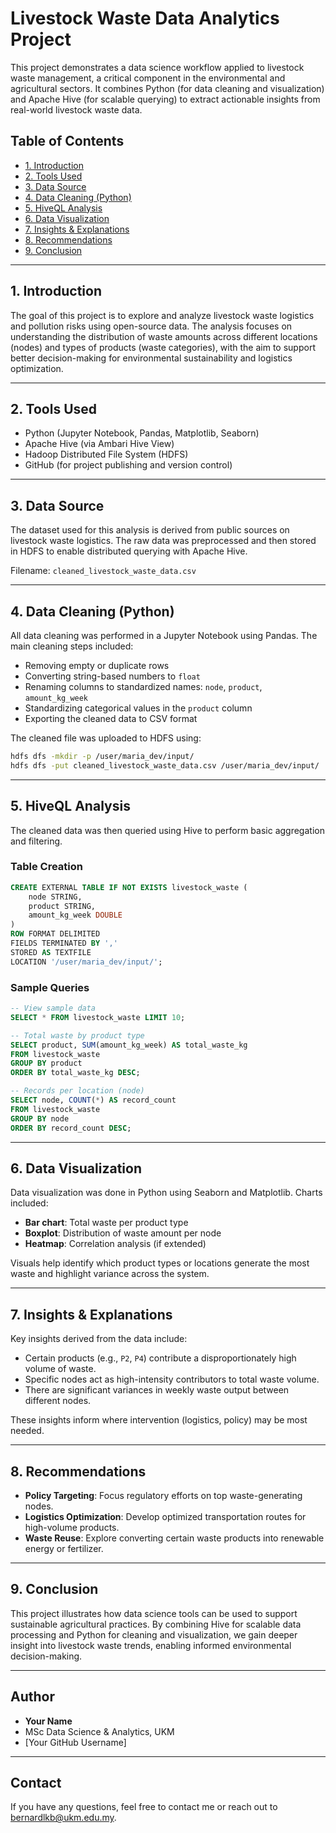 
# Livestock Waste Data Analytics Project

This project demonstrates a data science workflow applied to livestock waste management, a critical component in the environmental and agricultural sectors. It combines Python (for data cleaning and visualization) and Apache Hive (for scalable querying) to extract actionable insights from real-world livestock waste data.

## Table of Contents
- [1. Introduction](#1-introduction)
- [2. Tools Used](#2-tools-used)
- [3. Data Source](#3-data-source)
- [4. Data Cleaning (Python)](#4-data-cleaning-python)
- [5. HiveQL Analysis](#5-hiveql-analysis)
- [6. Data Visualization](#6-data-visualization)
- [7. Insights & Explanations](#7-insights--explanations)
- [8. Recommendations](#8-recommendations)
- [9. Conclusion](#9-conclusion)

---

## 1. Introduction

The goal of this project is to explore and analyze livestock waste logistics and pollution risks using open-source data. The analysis focuses on understanding the distribution of waste amounts across different locations (nodes) and types of products (waste categories), with the aim to support better decision-making for environmental sustainability and logistics optimization.

---

## 2. Tools Used

- Python (Jupyter Notebook, Pandas, Matplotlib, Seaborn)
- Apache Hive (via Ambari Hive View)
- Hadoop Distributed File System (HDFS)
- GitHub (for project publishing and version control)

---

## 3. Data Source

The dataset used for this analysis is derived from public sources on livestock waste logistics. The raw data was preprocessed and then stored in HDFS to enable distributed querying with Apache Hive.

Filename: `cleaned_livestock_waste_data.csv`

---

## 4. Data Cleaning (Python)

All data cleaning was performed in a Jupyter Notebook using Pandas. The main cleaning steps included:

- Removing empty or duplicate rows
- Converting string-based numbers to `float`
- Renaming columns to standardized names: `node`, `product`, `amount_kg_week`
- Standardizing categorical values in the `product` column
- Exporting the cleaned data to CSV format

The cleaned file was uploaded to HDFS using:
```bash
hdfs dfs -mkdir -p /user/maria_dev/input/
hdfs dfs -put cleaned_livestock_waste_data.csv /user/maria_dev/input/
```

---

## 5. HiveQL Analysis

The cleaned data was then queried using Hive to perform basic aggregation and filtering.

### Table Creation
```sql
CREATE EXTERNAL TABLE IF NOT EXISTS livestock_waste (
    node STRING,
    product STRING,
    amount_kg_week DOUBLE
)
ROW FORMAT DELIMITED
FIELDS TERMINATED BY ','
STORED AS TEXTFILE
LOCATION '/user/maria_dev/input/';
```

### Sample Queries
```sql
-- View sample data
SELECT * FROM livestock_waste LIMIT 10;

-- Total waste by product type
SELECT product, SUM(amount_kg_week) AS total_waste_kg
FROM livestock_waste
GROUP BY product
ORDER BY total_waste_kg DESC;

-- Records per location (node)
SELECT node, COUNT(*) AS record_count
FROM livestock_waste
GROUP BY node
ORDER BY record_count DESC;
```

---

## 6. Data Visualization

Data visualization was done in Python using Seaborn and Matplotlib. Charts included:

- **Bar chart**: Total waste per product type
- **Boxplot**: Distribution of waste amount per node
- **Heatmap**: Correlation analysis (if extended)

Visuals help identify which product types or locations generate the most waste and highlight variance across the system.

---

## 7. Insights & Explanations

Key insights derived from the data include:

- Certain products (e.g., `P2`, `P4`) contribute a disproportionately high volume of waste.
- Specific nodes act as high-intensity contributors to total waste volume.
- There are significant variances in weekly waste output between different nodes.

These insights inform where intervention (logistics, policy) may be most needed.

---

## 8. Recommendations

- **Policy Targeting**: Focus regulatory efforts on top waste-generating nodes.
- **Logistics Optimization**: Develop optimized transportation routes for high-volume products.
- **Waste Reuse**: Explore converting certain waste products into renewable energy or fertilizer.

---

## 9. Conclusion

This project illustrates how data science tools can be used to support sustainable agricultural practices. By combining Hive for scalable data processing and Python for cleaning and visualization, we gain deeper insight into livestock waste trends, enabling informed environmental decision-making.

---

## Author

- **Your Name**
- MSc Data Science & Analytics, UKM
- [Your GitHub Username]

---

## Contact

If you have any questions, feel free to contact me or reach out to [bernardlkb@ukm.edu.my](mailto:bernardlkb@ukm.edu.my).
